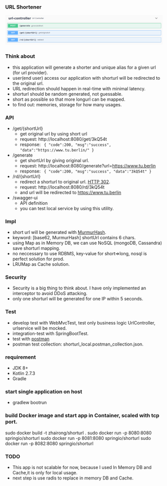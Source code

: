 ### URL Shortener
![header](api.png)
###  Think about
* this application will generate a shorter and unique alias for a given url (for url provider).
* user(end user) access our application with shorturl will be redirected to the original url.
* URL redirection should happen in real-time with minimal latency.
* shorturl should be random generated, not guessable.
* short as possible so that more longurl can be mapped.
* to find out:  memories, storage for how many usages.
### API
* /get/{shortUrl}
  * get original url by using short url 
  * request: http://localhost:8080/get/3kQ54t
  * response: ``` { "code":200, "msg":"success", "data":"https://www.tu.berlin/" }```
* /generate
  * get shortUrl by giving original url.
  * request: http://localhost:8080/generate?url=https://www.tu.berlin
  * response: ``` { "code":200, "msg":"success", "data":"3kQ54t" }```
* /rd/{shortUrl}
  * redirect a shorturl to original url. [HTTP 302](https://en.wikipedia.org/wiki/HTTP_302).
  * request: http://localhost:8080/rd/3kQ54t
  * and url will be redirected to https://www.tu.berlin
* /swagger-ui
  * API definition
  * you can test local service by using this utility.
### Impl
* short url will be generated with [MurmurHash](https://en.wikipedia.org/wiki/MurmurHash).
* keyword: [base62, MurmurHash] shortUrl contains 6 chars. 
* using Map as in Memory DB, we can use NoSQL (mongoDB, Cassandra) save shorturl mapping.
* no neccessary to use RDBMS, key-value for short=>long, nosql is perfect solution for prod.
* LRUMap as Cache solution. 

### Security
* Security is a big thing to think about. I have only implemented an interceptor to avoid DDoS attacking.
* only one shorturl will be generated for one IP within 5 seconds.

### Test
* develop test with WebMvcTest, test only business logic UrlController, urlservice will be mocked.
* integration-test with SpringBootTest.
* test with [postman](https://www.postman.com/)
* postman test collection: shorturl_local.postman_collection.json.
 
### requirement
* JDK 8+
* Kotlin 2.7.3
* Gradle

### start single application on host
* gradlew bootrun

### build Docker image and start app in Container, scaled with tcp port.
sudo docker build -t zhairong/shorturl .
sudo docker run -p 8080:8080 springio/shorturl
sudo docker run -p 8081:8080 springio/shorturl
sudo docker run -p 8082:8080 springio/shorturl

### TODO
* This app is not scalable for now, because I used In Memory DB and Cache,it is only for local usage.
* next step is use radis to replace in memory DB and Cache.